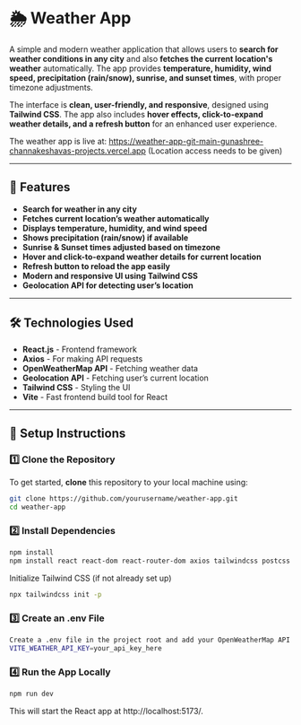 # 🌦 Weather App

A simple and modern weather application that allows users to **search for weather conditions in any city** and also **fetches the current location's weather** automatically. The app provides **temperature, humidity, wind speed, precipitation (rain/snow), sunrise, and sunset times**, with proper timezone adjustments.  

The interface is **clean, user-friendly, and responsive**, designed using **Tailwind CSS**. The app also includes **hover effects, click-to-expand weather details, and a refresh button** for an enhanced user experience.  

The weather app is live at: https://weather-app-git-main-gunashree-channakeshavas-projects.vercel.app
(Location access needs to be given)


---

## 🚀 Features

- **Search for weather in any city**  
- **Fetches current location’s weather automatically**  
- **Displays temperature, humidity, and wind speed**  
- **Shows precipitation (rain/snow) if available**  
- **Sunrise & Sunset times adjusted based on timezone**  
- **Hover and click-to-expand weather details for current location**  
- **Refresh button to reload the app easily**  
- **Modern and responsive UI using Tailwind CSS**  
- **Geolocation API for detecting user’s location**  

---

## 🛠️ Technologies Used

- **React.js** - Frontend framework  
- **Axios** - For making API requests  
- **OpenWeatherMap API** - Fetching weather data  
- **Geolocation API** - Fetching user’s current location  
- **Tailwind CSS** - Styling the UI  
- **Vite** - Fast frontend build tool for React  

---

## 🔧 Setup Instructions

### 1️⃣ Clone the Repository

To get started, **clone** this repository to your local machine using:

```sh
git clone https://github.com/yourusername/weather-app.git
cd weather-app
```

### 2️⃣ Install Dependencies
```sh
npm install
npm install react react-dom react-router-dom axios tailwindcss postcss autoprefixer
```
Initialize Tailwind CSS (if not already set up)
```sh
npx tailwindcss init -p
```

### 3️⃣ Create an .env File
```sh
Create a .env file in the project root and add your OpenWeatherMap API key:
VITE_WEATHER_API_KEY=your_api_key_here
```

### 4️⃣ Run the App Locally
```sh
npm run dev
```
This will start the React app at http://localhost:5173/.
